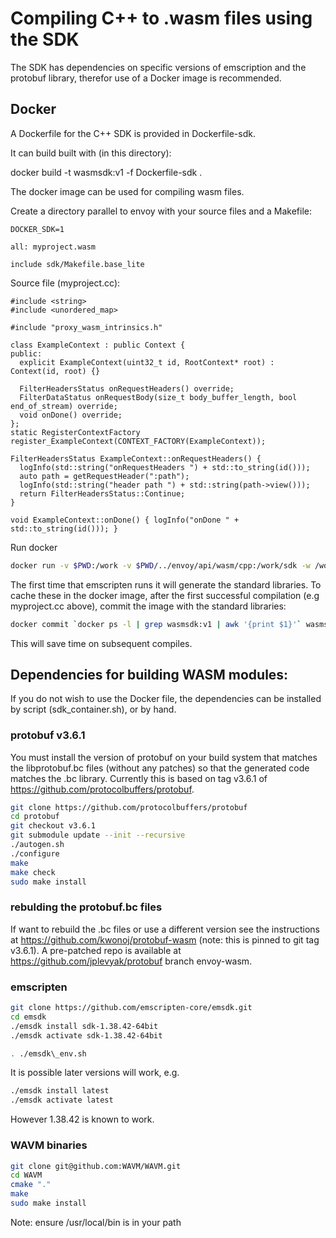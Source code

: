 # Compiling C++ to .wasm files using the SDK

The SDK has dependencies on specific versions of emscription and the protobuf library, therefor use of a Docker image is recommended.

## Docker

A Dockerfile for the C++ SDK is provided in Dockerfile-sdk.

It can build built with (in this directory):

docker build -t wasmsdk:v1 -f Dockerfile-sdk .

The docker image can be used for compiling wasm files.

Create a directory parallel to envoy with your source files and a Makefile:

```
DOCKER_SDK=1

all: myproject.wasm

include sdk/Makefile.base_lite
```

Source file (myproject.cc):

```
#include <string>
#include <unordered_map>

#include "proxy_wasm_intrinsics.h"

class ExampleContext : public Context {
public:
  explicit ExampleContext(uint32_t id, RootContext* root) : Context(id, root) {}

  FilterHeadersStatus onRequestHeaders() override;
  FilterDataStatus onRequestBody(size_t body_buffer_length, bool end_of_stream) override;
  void onDone() override;
};
static RegisterContextFactory register_ExampleContext(CONTEXT_FACTORY(ExampleContext));

FilterHeadersStatus ExampleContext::onRequestHeaders() {
  logInfo(std::string("onRequestHeaders ") + std::to_string(id()));
  auto path = getRequestHeader(":path");
  logInfo(std::string("header path ") + std::string(path->view()));
  return FilterHeadersStatus::Continue;
}

void ExampleContext::onDone() { logInfo("onDone " + std::to_string(id())); }
```

Run docker

```bash
docker run -v $PWD:/work -v $PWD/../envoy/api/wasm/cpp:/work/sdk -w /work  wasmsdk:v1 bash /build_wasm.sh
```

The first time that emscripten runs it will generate the standard libraries.  To cache these in the docker image,
after the first successful compilation (e.g myproject.cc above), commit the image with the standard libraries:

```bash
docker commit `docker ps -l | grep wasmsdk:v1 | awk '{print $1}'` wasmsdk:v1
```

This will save time on subsequent compiles.

## Dependencies for building WASM modules:

If you do not wish to use the Docker file, the dependencies can be installed by script (sdk\_container.sh), or by hand.

### protobuf v3.6.1

You must install the version of protobuf on your build system that matches the libprotobuf.bc files (without any patches) so that the generated code matches the .bc library.  Currently this is based on tag v3.6.1 of https://github.com/protocolbuffers/protobuf.

```bash
git clone https://github.com/protocolbuffers/protobuf
cd protobuf
git checkout v3.6.1
git submodule update --init --recursive
./autogen.sh
./configure
make
make check
sudo make install
```

### rebulding the protobuf.bc files

If want to rebuild the .bc files or use a different version see the instructions at https://github.com/kwonoj/protobuf-wasm  (note: this is pinned to git tag v3.6.1).  A pre-patched repo is available at https://github.com/jplevyak/protobuf branch envoy-wasm.

### emscripten

```bash
git clone https://github.com/emscripten-core/emsdk.git
cd emsdk
./emsdk install sdk-1.38.42-64bit
./emsdk activate sdk-1.38.42-64bit

. ./emsdk\_env.sh
```

It is possible later versions will work, e.g.

```bash
./emsdk install latest
./emsdk activate latest
```

However 1.38.42 is known to work.

### WAVM binaries

```bash
git clone git@github.com:WAVM/WAVM.git
cd WAVM
cmake "."
make
sudo make install
```

Note: ensure /usr/local/bin is in your path

